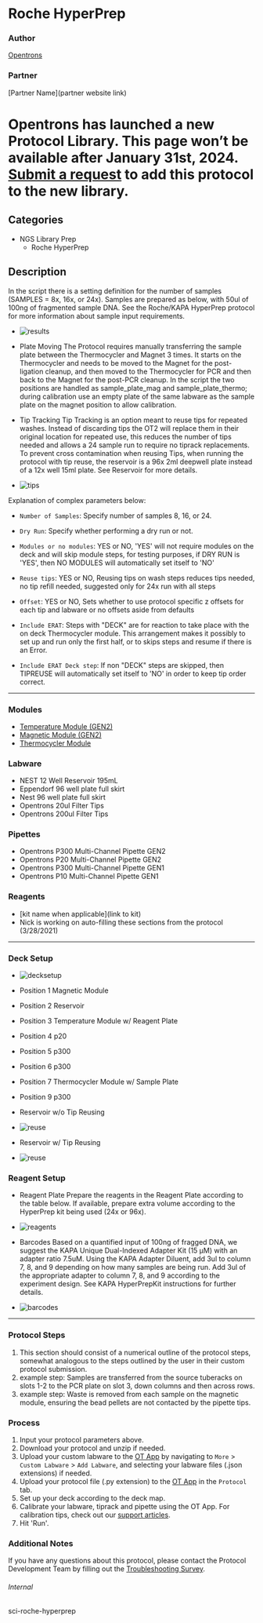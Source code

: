 # Roche HyperPrep

### Author
[Opentrons](https://opentrons.com/)

### Partner
[Partner Name](partner website link)


# Opentrons has launched a new Protocol Library. This page won’t be available after January 31st, 2024. [Submit a request](https://docs.google.com/forms/d/e/1FAIpQLSdYYp9QCKow4nn0KlCVsMS3HX0eJ0N9O7-erajKvcpT0lWbSg/viewform) to add this protocol to the new library.

## Categories
* NGS Library Prep
	* Roche HyperPrep

## Description
In the script there is a setting definition for the number of samples (SAMPLES = 8x, 16x, or 24x).  Samples are prepared as below, with 50ul of 100ng of fragmented sample DNA.  See the Roche/KAPA HyperPrep protocol for more information about sample input requirements.
* ![results](https://opentrons-protocol-library-website.s3.amazonaws.com/custom-README-images/sci-roche-hyperprep/1.png)

* Plate Moving
The Protocol requires manually transferring the sample plate between the Thermocycler and Magnet 3 times.  It starts on the Thermocycler and needs to be moved to the Magnet for the post-ligation cleanup, and then moved to the Thermocycler for PCR and then back to the Magnet for the post-PCR cleanup.  In the script the two positions are handled as sample_plate_mag and sample_plate_thermo; during calibration use an empty plate of the same labware as the sample plate on the magnet position to allow calibration.

* Tip Tracking
Tip Tracking is an option meant to reuse tips for repeated washes.  Instead of discarding tips the OT2 will replace them in their original location for repeated use, this reduces the number of tips needed and allows a 24 sample run to require no tiprack replacements.  To prevent cross contamination when reusing Tips, when running the protocol with tip reuse, the reservoir is a 96x 2ml deepwell plate instead of a 12x well 15ml plate.  See Reservoir for more details.
* ![tips](https://opentrons-protocol-library-website.s3.amazonaws.com/custom-README-images/sci-roche-hyperprep/tips.png)


Explanation of complex parameters below:
* `Number of Samples`: Specify number of samples 8, 16, or 24.
* `Dry Run`: Specify whether performing a dry run or not.
* `Modules or no modules`: YES or NO, 'YES' will not require modules on the deck and will skip module steps, for testing purposes, if DRY RUN is 'YES', then NO MODULES will automatically set itself to 'NO'
* `Reuse tips`: YES or NO, Reusing tips on wash steps reduces tips needed, no tip refill needed, suggested only for 24x run with all steps

* `Offset`: YES or NO, Sets whether to use protocol specific z offsets for each tip and labware or no offsets aside from defaults
* `Include ERAT`: Steps with "DECK" are for reaction to take place with the on deck Thermocycler module. This arrangement makes it possibly to set up and run only the first half, or to skips steps and resume if there is an Error.
* `Include ERAT Deck step`: If non "DECK" steps are skipped, then TIPREUSE will automatically set
itself to 'NO' in order to keep tip order correct.



---

### Modules
* [Temperature Module (GEN2)](https://shop.opentrons.com/collections/hardware-modules/products/tempdeck)
* [Magnetic Module (GEN2)](https://shop.opentrons.com/collections/hardware-modules/products/magdeck)
* [Thermocycler Module](https://shop.opentrons.com/collections/hardware-modules/products/thermocycler-module)


### Labware
* NEST 12 Well Reservoir 195mL
* Eppendorf 96 well plate full skirt
* Nest 96 well plate full skirt
* Opentrons 20ul Filter Tips
* Opentrons 200ul Filter Tips

### Pipettes
* Opentrons P300 Multi-Channel Pipette GEN2
* Opentrons P20 Multi-Channel Pipette GEN2
* Opentrons P300 Multi-Channel Pipette GEN1
* Opentrons P10 Multi-Channel Pipette GEN1


### Reagents
* [kit name when applicable](link to kit)
* Nick is working on auto-filling these sections from the protocol (3/28/2021)

---

### Deck Setup
* ![decksetup](https://opentrons-protocol-library-website.s3.amazonaws.com/custom-README-images/sci-roche-hyperprep/Screen+Shot+2022-02-18+at+4.26.51+PM.png)
* Position 1	Magnetic Module
* Position 2	Reservoir
* Position 3	Temperature Module w/ Reagent Plate
* Position 4	p20
* Position 5	p300
* Position 6	p300
* Position 7	Thermocycler Module w/ Sample Plate
* Position 9	p300

* Reservoir w/o Tip Reusing
* ![reuse](https://opentrons-protocol-library-website.s3.amazonaws.com/custom-README-images/sci-roche-hyperprep/with+reuse.png)
* Reservoir w/ Tip Reusing
* ![reuse](https://opentrons-protocol-library-website.s3.amazonaws.com/custom-README-images/sci-roche-hyperprep/without+reuse.png)

### Reagent Setup
* Reagent Plate
Prepare the reagents in the Reagent Plate according to the table below.  If available, prepare extra volume according to the HyperPrep kit being used (24x or 96x).  

* ![reagents](https://opentrons-protocol-library-website.s3.amazonaws.com/custom-README-images/sci-roche-hyperprep/Screen+Shot+2022-02-18+at+4.20.57+PM.png)
* Barcodes
Based on a quantified input of 100ng of fragged DNA, we suggest the KAPA Unique Dual-Indexed Adapter Kit (15 μM) with an adapter ratio 7.5uM.  Using the KAPA Adapter Diluent, add 3ul to column 7, 8, and 9 depending on how many samples are being run.  Add 3ul of the appropriate adapter to column 7, 8, and 9 according to the experiment design.  See KAPA HyperPrepKit instructions for further details.  
* ![barcodes](https://opentrons-protocol-library-website.s3.amazonaws.com/custom-README-images/sci-roche-hyperprep/Screen+Shot+2022-02-18+at+4.18.52+PM.png)

---

### Protocol Steps
1. This section should consist of a numerical outline of the protocol steps, somewhat analogous to the steps outlined by the user in their custom protocol submission.
2. example step: Samples are transferred from the source tuberacks on slots 1-2 to the PCR plate on slot 3, down columns and then across rows.
3. example step: Waste is removed from each sample on the magnetic module, ensuring the bead pellets are not contacted by the pipette tips.

### Process
1. Input your protocol parameters above.
2. Download your protocol and unzip if needed.
3. Upload your custom labware to the [OT App](https://opentrons.com/ot-app) by navigating to `More` > `Custom Labware` > `Add Labware`, and selecting your labware files (.json extensions) if needed.
4. Upload your protocol file (.py extension) to the [OT App](https://opentrons.com/ot-app) in the `Protocol` tab.
5. Set up your deck according to the deck map.
6. Calibrate your labware, tiprack and pipette using the OT App. For calibration tips, check out our [support articles](https://support.opentrons.com/en/collections/1559720-guide-for-getting-started-with-the-ot-2).
7. Hit 'Run'.

### Additional Notes
If you have any questions about this protocol, please contact the Protocol Development Team by filling out the [Troubleshooting Survey](https://protocol-troubleshooting.paperform.co/).

###### Internal
sci-roche-hyperprep
